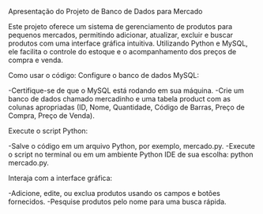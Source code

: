 Apresentação do Projeto de Banco de Dados para Mercado

Este projeto oferece um sistema de gerenciamento de produtos para pequenos mercados, permitindo adicionar,
 atualizar, excluir e buscar produtos com uma interface gráfica intuitiva. Utilizando Python e MySQL, 
 ele facilita o controle do estoque e o acompanhamento dos preços de compra e venda.

 Como usar o código:
Configure o banco de dados MySQL:

-Certifique-se de que o MySQL está rodando em sua máquina.
-Crie um banco de dados chamado mercadinho e uma tabela product com as colunas apropriadas
 (ID, Nome, Quantidade, Código de Barras, Preço de Compra, Preço de Venda).

Execute o script Python:

-Salve o código em um arquivo Python, por exemplo, mercado.py.
-Execute o script no terminal ou em um ambiente Python IDE de sua escolha: python mercado.py.

Interaja com a interface gráfica:

-Adicione, edite, ou exclua produtos usando os campos e botões fornecidos.
-Pesquise produtos pelo nome para uma busca rápida.